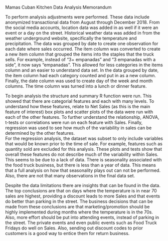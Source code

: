 Mamas Cuban Kitchen
Data Analysis Memorandum

  To perform analysis adjustments were performed. These data include anonymized transactional data from August through December 2018.
From the social media accounts, location data was added in as well if it were an event or a day on the street. Historical weather data was
added in from the weather underground website, specifically the temperature and precipitation. The data was grouped by date to create one 
observation for each date where sales occurred. The item column was converted to create a new item column that grouped the items into the 
staples that the truck sells. For example, instead of “3+ empanadas” and “3 empanadas with a side”, it now says “empanadas”. This allowed 
for less categories in the items column and an easier to understand data set. In the data grouped by date, the item column had each 
category counted and put in as a new column. Finally, the date column was used to create day of the week and month columns. The time column 
was turned into a lunch or dinner feature. 

   To begin analysis the structure and summary R function were run. This showed that there are categorial features and each with many
levels. To understand how these features, relate to Net Sales (as this is the main feature of interest) box plots and scatter plots of the 
data were run with each of the other features.  To further understand the relationship, ANOVA, t-tests or correlations were run on each 
feature with Sales. Finally, regression was used to see how much of the variability in sales can be determined by the other features.  
For the regression analysis, the dataset was subset to only include variables that would be known prior to the time of sale. For example,
features such as quantity sold are excluded for this analysis. These plots and tests show that overall these features do not describe much 
of the variability within Sales. This seems to be due to a lack of data. There is seasonality associated with the food truck business, but 
there is less than a year of data. This means that a full analysis on how that seasonality plays out can not be performed. Also, there are 
not that many observations in the final data set. 

   Despite the data limitations there are insights that can be found in the data. The top conclusions are that on days where the 
temperature is in near 70 sales are highest, providing a discount leads to more Sales and that events do better than parking in the street. 
The business decisions that can be made from these conclusions are that marketing/promotion should be highly implemented during months 
where the temperature is in the 70s. Also, more effort should be put into attending events, instead of parking in the street. The private
events and even public events such as Food Truck Fridays do well on Sales. Also, sending out discount codes to prior customers is a good 
way to entice them for return business. 

